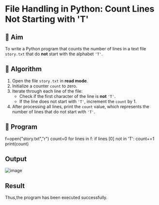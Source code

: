 # File Handling in Python: Count Lines Not Starting with 'T'

## 🎯 Aim
To write a Python program that counts the number of lines in a text file `story.txt` that do **not** start with the alphabet `'T'`.

## 🧠 Algorithm
1. Open the file `story.txt` in **read mode**.
2. Initialize a counter `count` to zero.
3. Iterate through each line of the file:
   - Check if the first character of the line is **not** `'T'`.
   - If the line does not start with `'T'`, increment the `count` by 1.
4. After processing all lines, print the `count` value, which represents the number of lines that do not start with `'T'`.

## 🧾 Program
  f=open("story.txt","r")
  count=0
  for lines in f:
  if lines [0] not in 'T':
  count+=1
  print(count)
## Output
![image](https://github.com/user-attachments/assets/738e5e74-d694-4172-8dfe-eb82904b05d1)

## Result
Thus,the program has been executed successfully.

